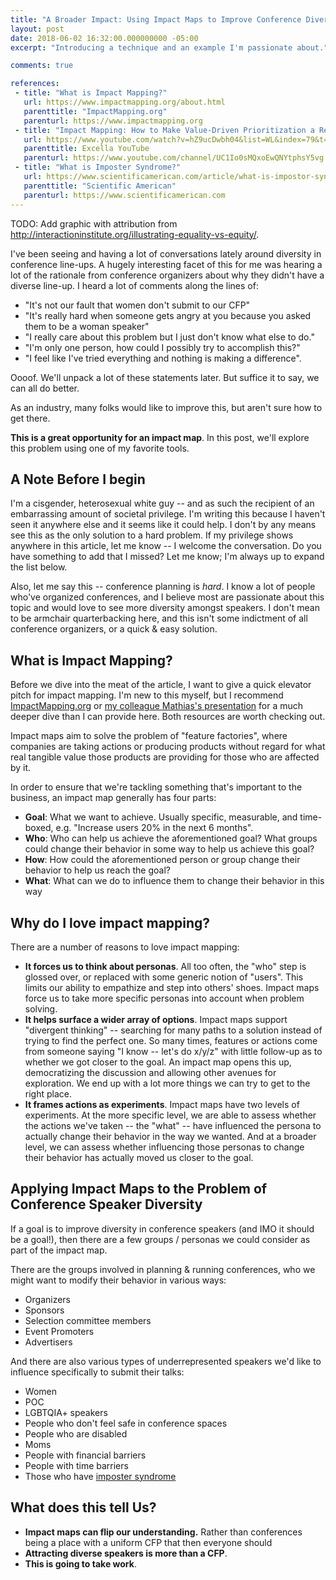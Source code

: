 ```yaml
---
title: "A Broader Impact: Using Impact Maps to Improve Conference Diversity"
layout: post
date: 2018-06-02 16:32:00.000000000 -05:00
excerpt: "Introducing a technique and an example I'm passionate about."

comments: true

references:
 - title: "What is Impact Mapping?"
   url: https://www.impactmapping.org/about.html
   parenttitle: "ImpactMapping.org"
   parenturl: https://www.impactmapping.org
 - title: "Impact Mapping: How to Make Value-Driven Prioritization a Reality, by Mathias Eifert"
   url: https://www.youtube.com/watch?v=hZ9ucDwbh04&list=WL&index=79&t=1120s
   parenttitle: Excella YouTube
   parenturl: https://www.youtube.com/channel/UC1Io0sMQxoEwQNYtphsY5vg
 - title: "What is Imposter Syndrome?"
   url: https://www.scientificamerican.com/article/what-is-impostor-syndrome/
   parenttitle: "Scientific American"
   parenturl: https://www.scientificamerican.com
---
```


TODO: Add graphic with attribution from http://interactioninstitute.org/illustrating-equality-vs-equity/.

I've been seeing and having a lot of conversations lately around diversity in conference line-ups. A hugely interesting facet of this for me was hearing a lot of the rationale from conference organizers about why they didn't have a diverse line-up. I heard a lot of comments along the lines of:

* "It's not our fault that women don't submit to our CFP"
* "It's really hard when someone gets angry at you because you asked them to be a woman speaker"
* "I really care about this problem but I just don't know what else to do."
* "I'm only one person, how could I possibly try to accomplish this?"
* "I feel like I've tried everything and nothing is making a difference".

Oooof. We'll unpack a lot of these statements later. But suffice it to say, we can all do better.

As an industry, many folks would like to improve this, but aren't sure how to get there.

**This is a great opportunity for an impact map**. In this post, we'll explore this problem using one of my favorite tools.

## A Note Before I begin

I'm a cisgender, heterosexual white guy -- and as such the recipient of an embarrassing amount of societal privilege. I'm writing this because I haven't seen it anywhere else and it seems like it could help. I don't by any means see this as the only solution to a hard problem. If my privilege shows anywhere in this article, let me know -- I welcome the conversation. Do you have something to add that I missed? Let me know; I'm always up to expand the list below.

Also, let me say this -- conference planning is *hard*. I know a lot of people who've organized conferences, and I believe most are passionate about this topic and would love to see more diversity amongst speakers. I don't mean to be armchair quarterbacking here, and this isn't some indictment of all conference organizers, or a quick &amp; easy solution.

## What is Impact Mapping?

Before we dive into the meat of the article, I want to give a quick elevator pitch for impact mapping. I'm new to this myself, but I recommend [ImpactMapping.org](https://www.impactmapping.org/about.html) or [my colleague Mathias's presentation](https://www.youtube.com/watch?v=hZ9ucDwbh04&list=WL&index=79&t=1120s) for a much deeper dive than I can provide here. Both resources are worth checking out.

Impact maps aim to solve the problem of "feature factories", where companies are taking actions or producing products without regard for what real tangible value those products are providing for those who are affected by it.

In order to ensure that we're tackling something that's important to the business, an impact map generally has four parts:

* **Goal**: What we want to achieve. Usually specific, measurable, and time-boxed, e.g. "Increase users 20% in the next 6 months".
* **Who**: Who can help us achieve the aforementioned goal? What groups could change their behavior in some way to help us achieve this goal?
* **How**: How could the aforementioned person or group change their behavior to help us reach the goal?
* **What**: What can we do to influence them to change their behavior in this way

## Why do I love impact mapping? 

There are a number of reasons to love impact mapping:

* **It forces us to think about personas**. All too often, the "who" step is glossed over, or replaced with some generic notion of "users". This limits our ability to empathize and step into others' shoes. Impact maps force us to take more specific personas into account when problem solving.
* **It helps surface a wider array of options**. Impact maps support "divergent thinking" -- searching for many paths to a solution instead of trying to find the perfect one. So many times, features or actions come from someone saying "I know -- let's do x/y/z" with little follow-up as to whether we got closer to the goal. An impact map opens this up, democratizing the discussion and allowing other avenues for exploration. We end up with a lot more things we can try to get to the right place.
* **It frames actions as experiments**. Impact maps have two levels of experiments. At the more specific level, we are able to assess whether the actions we've taken -- the "what" -- have influenced the persona to actually change their behavior in the way we wanted. And at a broader level, we can assess whether influencing those personas to change their behavior has actually moved us closer to the goal.

## Applying Impact Maps to the Problem of Conference Speaker Diversity

If a goal is to improve diversity in conference speakers (and IMO it should be a goal!), then there are a few groups / personas we could consider as part of the impact map.

There are the groups involved in planning &amp; running conferences, who we might want to modify their behavior in various ways:

* Organizers
* Sponsors
* Selection committee members
* Event Promoters
* Advertisers

And there are also various types of underrepresented speakers we'd like to influence specifically to submit their talks:

* Women
* POC
* LGBTQIA+ speakers
* People who don't feel safe in conference spaces
* People who are disabled
* Moms
* People with financial barriers
* People with time barriers
* Those who have [imposter syndrome](https://www.scientificamerican.com/article/what-is-impostor-syndrome/)

## What does this tell Us?

* **Impact maps can flip our understanding.** Rather than conferences being a place with a uniform CFP that then everyone should 
* **Attracting diverse speakers is more than a CFP**.
* **This is going to take work**.